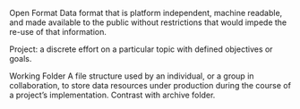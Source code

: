 Open Format
Data format that is platform independent, machine readable, and made available to the public without restrictions that would impede the re-use of that information.

Project: a discrete effort on a particular topic with defined objectives or goals.

Working Folder
A file structure used by an individual, or a group in collaboration, to store data resources under production during the course of a project’s implementation. Contrast with archive folder.
